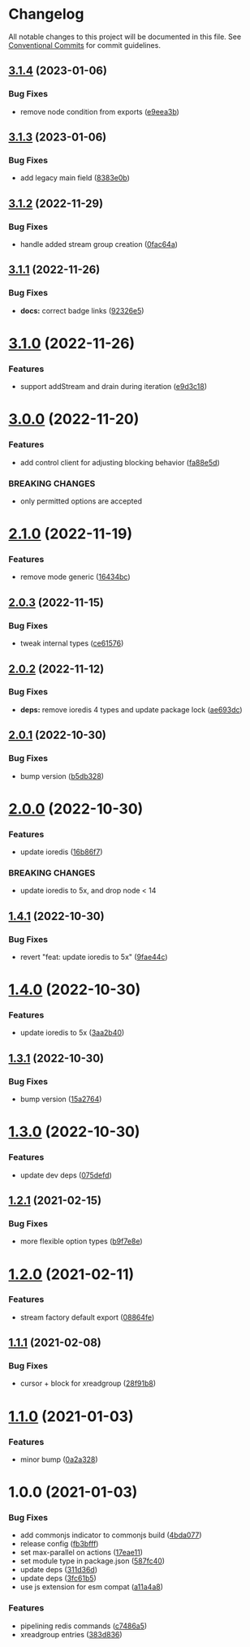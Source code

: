# Changelog

All notable changes to this project will be documented in this file. See
[Conventional Commits](https://conventionalcommits.org) for commit guidelines.

## [3.1.4](https://github.com/calebboyd/redis-x-stream/compare/v3.1.3...v3.1.4) (2023-01-06)


### Bug Fixes

* remove node condition from exports ([e9eea3b](https://github.com/calebboyd/redis-x-stream/commit/e9eea3b38129c316485cdc1ec725d6895c2aa644))

## [3.1.3](https://github.com/calebboyd/redis-x-stream/compare/v3.1.2...v3.1.3) (2023-01-06)


### Bug Fixes

* add legacy main field ([8383e0b](https://github.com/calebboyd/redis-x-stream/commit/8383e0b19d764df8acf942cc6115311f352a978a))

## [3.1.2](https://github.com/calebboyd/redis-x-stream/compare/v3.1.1...v3.1.2) (2022-11-29)


### Bug Fixes

* handle added stream group creation ([0fac64a](https://github.com/calebboyd/redis-x-stream/commit/0fac64a3db0f99fcbf31027befd5ddd22bade636))

## [3.1.1](https://github.com/calebboyd/redis-x-stream/compare/v3.1.0...v3.1.1) (2022-11-26)


### Bug Fixes

* **docs:** correct badge links ([92326e5](https://github.com/calebboyd/redis-x-stream/commit/92326e54cf600dba6287117a1c547c6227c6bed1))

# [3.1.0](https://github.com/calebboyd/redis-x-stream/compare/v3.0.0...v3.1.0) (2022-11-26)


### Features

* support addStream and drain during iteration ([e9d3c18](https://github.com/calebboyd/redis-x-stream/commit/e9d3c1832e8ee90966e7f98d3f6c68bbdd9d8859))

# [3.0.0](https://github.com/calebboyd/redis-x-stream/compare/v2.1.0...v3.0.0) (2022-11-20)


### Features

* add control client for adjusting blocking behavior ([fa88e5d](https://github.com/calebboyd/redis-x-stream/commit/fa88e5dd7b3004e3cc3025a2e26ab8e370ec6514))


### BREAKING CHANGES

* only permitted options are accepted

# [2.1.0](https://github.com/calebboyd/redis-x-stream/compare/v2.0.3...v2.1.0) (2022-11-19)


### Features

* remove mode generic ([16434bc](https://github.com/calebboyd/redis-x-stream/commit/16434bcb035fa26694705e011488640db100c97d))

## [2.0.3](https://github.com/calebboyd/redis-x-stream/compare/v2.0.2...v2.0.3) (2022-11-15)


### Bug Fixes

* tweak internal types ([ce61576](https://github.com/calebboyd/redis-x-stream/commit/ce615767bbfce86a81d489d82c2b668c68f8e6a0))

## [2.0.2](https://github.com/calebboyd/redis-x-stream/compare/v2.0.1...v2.0.2) (2022-11-12)


### Bug Fixes

* **deps:** remove ioredis 4 types and update package lock ([ae693dc](https://github.com/calebboyd/redis-x-stream/commit/ae693dc7c7284eb54a3d3e921a6d216d660ae829))

## [2.0.1](https://github.com/calebboyd/redis-x-stream/compare/v2.0.0...v2.0.1) (2022-10-30)


### Bug Fixes

* bump version ([b5db328](https://github.com/calebboyd/redis-x-stream/commit/b5db328e7585865e1b570972287740ecfd7a5ca7))

# [2.0.0](https://github.com/calebboyd/redis-x-stream/compare/v1.4.1...v2.0.0) (2022-10-30)


### Features

* update ioredis ([16b86f7](https://github.com/calebboyd/redis-x-stream/commit/16b86f7e2b716dbd77b95f5fd974a85971c80d77))


### BREAKING CHANGES

* update ioredis to 5x, and drop node < 14

## [1.4.1](https://github.com/calebboyd/redis-x-stream/compare/v1.4.0...v1.4.1) (2022-10-30)


### Bug Fixes

* revert "feat: update ioredis to 5x" ([9fae44c](https://github.com/calebboyd/redis-x-stream/commit/9fae44cfe1808eae24beeffd8fed99bd9494d1d6))

# [1.4.0](https://github.com/calebboyd/redis-x-stream/compare/v1.3.1...v1.4.0) (2022-10-30)


### Features

* update ioredis to 5x ([3aa2b40](https://github.com/calebboyd/redis-x-stream/commit/3aa2b40e396661fac7600dadcbf97374260fb3d5))

## [1.3.1](https://github.com/calebboyd/redis-x-stream/compare/v1.3.0...v1.3.1) (2022-10-30)


### Bug Fixes

* bump version ([15a2764](https://github.com/calebboyd/redis-x-stream/commit/15a2764b58fb61346d6e46a9c083a8271a25e2fc))

# [1.3.0](https://github.com/calebboyd/redis-x-stream/compare/v1.2.1...v1.3.0) (2022-10-30)


### Features

* update dev deps ([075defd](https://github.com/calebboyd/redis-x-stream/commit/075defd077fc21441f97b24bb9a559710ad7d52a))

## [1.2.1](https://github.com/calebboyd/redis-x-stream/compare/v1.2.0...v1.2.1) (2021-02-15)


### Bug Fixes

* more flexible option types ([b9f7e8e](https://github.com/calebboyd/redis-x-stream/commit/b9f7e8e30e3a1c03d5b66bc1e5803dfebea31463))

# [1.2.0](https://github.com/calebboyd/redis-x-stream/compare/v1.1.1...v1.2.0) (2021-02-11)


### Features

* stream factory default export ([08864fe](https://github.com/calebboyd/redis-x-stream/commit/08864fe0601cda28af1af970afbc3393dcf435a3))

## [1.1.1](https://github.com/calebboyd/redis-x-stream/compare/v1.1.0...v1.1.1) (2021-02-08)


### Bug Fixes

* cursor + block for xreadgroup ([28f91b8](https://github.com/calebboyd/redis-x-stream/commit/28f91b88329ab953e83336e4dd8f33f53452bf84))

# [1.1.0](https://github.com/calebboyd/redis-x-stream/compare/v1.0.0...v1.1.0) (2021-01-03)


### Features

* minor bump ([0a2a328](https://github.com/calebboyd/redis-x-stream/commit/0a2a32887fe9e4f8240acc4fe7a06bfdb8b2f4be))

# 1.0.0 (2021-01-03)


### Bug Fixes

* add commonjs indicator to commonjs build ([4bda077](https://github.com/calebboyd/redis-x-stream/commit/4bda0773c41c2e1420adce67df32bb1c4af7ec16))
* release config ([fb3bfff](https://github.com/calebboyd/redis-x-stream/commit/fb3bfffa1555f0ce045e00287456da8bb2fad4e8))
* set max-parallel on actions ([17eae11](https://github.com/calebboyd/redis-x-stream/commit/17eae113161509e120f8a9881132a9bc8e879467))
* set module type in package.json ([587fc40](https://github.com/calebboyd/redis-x-stream/commit/587fc402669438401a756cea75046f6c112ebe55))
* update deps ([311d36d](https://github.com/calebboyd/redis-x-stream/commit/311d36da932be38f85045923fad43dc46c647cd0))
* update deps ([3fc61b5](https://github.com/calebboyd/redis-x-stream/commit/3fc61b5da6d369c807e29b810f869b8391beceba))
* use js extension for esm compat ([a11a4a8](https://github.com/calebboyd/redis-x-stream/commit/a11a4a824b35c48eebed33c6c037ab541cb38b6a))


### Features

* pipelining redis commands ([c7486a5](https://github.com/calebboyd/redis-x-stream/commit/c7486a510e07b6606388c25fd6ec549d18c6e179))
* xreadgroup entries ([383d836](https://github.com/calebboyd/redis-x-stream/commit/383d8363cca19f42e96364f60142b1cce57f405b))
